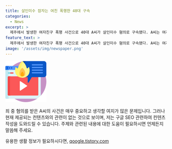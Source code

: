 ```yaml
---
title: 살인미수 잠자는 여친 폭행한 40대 구속
categories:
  - News
excerpt: >
  제주에서 발생한 여자친구 폭행 사건으로 40대 A씨가 살인미수 혐의로 구속됐다. A씨는 여자친구를 둔기로 폭행하고 감금한 혐의를 받고, 병원에서 치료 중인 피해자는 봉합수술을 받았다. A씨는 잠꼬대로 듣기 싫은 말을 하자 화가 나서 폭행했다고 진술하며 경찰의 조사를 기다리고 있다. 혐의는 살인미수로 변경되었고, 경찰은 정확한 경위를 조사 중이다. 해당 사건은 인간 관계 장애와 폭력 문제를 다시 한번 떠올리게 하는 사건으로 심각한 문제를 야기시켰다.
feature_text: >
  제주에서 발생한 여자친구 폭행 사건으로 40대 A씨가 살인미수 혐의로 구속됐다. A씨는 여자친구를 둔기로 폭행하고 감금한 혐의를 받고, 병원에서 치료 중인 피해자는 봉합수술을 받았다. A씨는 잠꼬대로 듣기 싫은 말을 하자 화가 나서 폭행했다고 진술하며 경찰의 조사를 기다리고 있다. 혐의는 살인미수로 변경되었고, 경찰은 정확한 경위를 조사 중이다. 해당 사건은 인간 관계 장애와 폭력 문제를 다시 한번 떠올리게 하는 사건으로 심각한 문제를 야기시켰다.
image: '/assets/img/newspaper.png'
---
```


<p><img src="/assets/img/news.png" alt="rentncar 속보" /></p>

<p>죄 중 혐의를 받은 A씨의 사건은 매우 중요하고 생각할 여지가 많은 문제입니다. 그러나 현재 제공되는 컨텐츠와의 관련이 없는 것으로 보이며, 저는 구글 SEO 관련하여 컨텐츠 작성을 도와드릴 수 있습니다. 주제와 관련된 내용에 대한 도움이 필요하시면 언제든지 말씀해 주세요.</p>
유용한 생활 정보가 필요하시다면, <a href="https://qoogle.tistory.com" rel="dofollow">qoogle.tistory.com</a>


